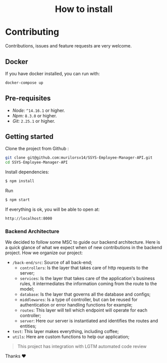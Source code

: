 <h1 align="center">
  How to install
</h1>

# Contributing

Contributions, issues and feature requests are very welcome.

## Docker

If you have docker installed, you can run with:

```sh
docker-compose up
```

## Pre-requisites

- _Node:_ `^14.16.1` or higher.
- _Npm:_ `8.3.0` or higher.
- _Git:_ `2.25.1` or higher.

## Getting started

Clone the project from Github :

```sh
git clone git@github.com:murilorsv14/SSYS-Employee-Manager-API.git
cd SSYS-Employee-Manager-API
```

Install dependencies:

```sh
$ npm install
```

Run

```bash
$ npm start
```

If everything is ok, you will be able to open at:

```bash
http://localhost:8000
```

### Backend Architecture

We decided to follow some MSC to guide our backend architecture. Here is a quick glance of what we expect when of new contributions in the backend project. How we organize our project:

- `/back-end/src`: Source of all back-end;
  - `controllers`: Is the layer that takes care of http requests to the server;
  - `services`: Is the layer that takes care of the application's business rules, it intermediates the information coming from the route to the model;
  - `database`: Is the layer that governs all the database and configs;
  - `middlewares`: Is a type of controller, but can be reused for authentication or error handling functions for example;
  - `routes`: This layer will tell which endpoint will operate for each controller;
  - `server`: Here our server is instantiated and identifies the routes and entities;
- `test`: This layer makes everything, including coffee;
- `utils`: Here are custom functions to help our application;


> This project has integration with LGTM automated code review


Thanks ❤️
